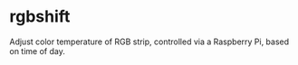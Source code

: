 # rgbshift
Adjust color temperature of RGB strip, controlled via a Raspberry Pi, based on time of day.
